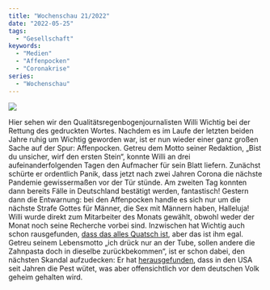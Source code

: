 ```yaml
---
title: "Wochenschau 21/2022"
date: "2022-05-25"
tags:
  - "Gesellschaft"
keywords:
  - "Medien"
  - "Affenpocken"
  - "Coronakrise"
series:
  - "Wochenschau"
---
```


![](/images/wochenschau-2022-21.jpg)

Hier sehen wir den Qualitätsregenbogenjournalisten Willi Wichtig bei der Rettung des gedruckten Wortes. Nachdem es im Laufe der letzten beiden Jahre ruhig um Wichtig geworden war, ist er nun wieder einer ganz großen Sache auf der Spur: Affenpocken. Getreu dem Motto seiner Redaktion, „Bist du unsicher, wirf den ersten Stein“, konnte Willi an drei aufeinanderfolgenden Tagen den Aufmacher für sein Blatt liefern. Zunächst schürte er ordentlich Panik, dass jetzt nach zwei Jahren Corona die nächste Pandemie gewissermaßen vor der Tür stünde. Am zweiten Tag konnten dann bereits Fälle in Deutschland bestätigt werden, fantastisch! Gestern dann die Entwarnung: bei den Affenpocken handle es sich nur um die nächste Strafe Gottes für Männer, die Sex mit Männern haben, Halleluja! Willi wurde direkt zum Mitarbeiter des Monats gewählt, obwohl weder der Monat noch seine Recherche vorbei sind. Inzwischen hat Wichtig auch schon rausgefunden, [dass das alles Quatsch ist](https://www.heise.de/meinung/Kommentar-Wir-werden-alle-sterben-aber-wahrscheinlich-nicht-an-Affenpocken-7103990.html?seite=all), aber das ist ihm egal. Getreu seinem Lebensmotto „ich drück nur an der Tube, sollen andere die Zahnpasta doch in dieselbe zurückbekommen“, ist er schon dabei, den nächsten Skandal aufzudecken: Er hat [herausgefunden](https://www.faz.net/aktuell/wissen/amerika-hat-die-pest-erreger-in-den-usa-gefunden-15153614.html), dass in den USA seit Jahren die Pest wütet, was aber offensichtlich vor dem deutschen Volk geheim gehalten wird.
